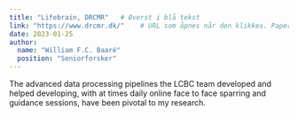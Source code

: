```yaml
---
title: "Lifebrain, DRCMR"   # Øverst i blå tekst
link: "https://www.drcmr.dk/"    # URL som åpnes når den klikkes. Paper eller prosjektside.
date: 2023-01-25
author: 
  name: "William F.C. Baaré"
  position: "Seniorforsker"
---
```


The advanced data processing pipelines the LCBC team developed and helped developing, with at times daily online face to face sparring and guidance sessions, have been pivotal to my research.
